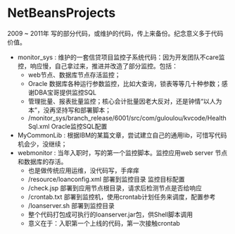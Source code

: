 # NetBeansProjects
2009 ~ 2011年 写的部分代码，或维护的代码，传上来备份。纪念意义多于代码价值。

+ monitor_sys : 维护的一套信贷项目监控子系统代码：因为开发团队不care监控，响应慢，自己拿过来，推进并改造了部分监控。包括：
    + web节点、数据库节点存活监控；
    + Oracle 数据库各种运行参数监控，比如大查询，锁表等等几十种参数；感谢DBA宝哥提供监控SQL
    + 管理批量、报表批量监控；核心会计批量因老大反对，还是钟情“以人为本”，没再坚持写和部署脚本；
    + /monitor_sys/branch_release/6001/src/com/guloulou/kvcode/HealthSql.xml Oracle监控SQL配置
+ MyCommonLib : 根据IBM的某篇文章，尝试建立自己的通用lib，可惜写代码机会少，没继续；
+ webmonitor  : 当年入职时，写的第一个监控脚本。监控应用web server 节点和数据库的存活。
    + 也是做传统应用运维，没代码写，手痒痒
    + /resource/loanconfig.xml 部署到监控目录 监控目标配置
    + /check.jsp 部署到应用节点根目录，请求后检测节点是否给响应
    + /crontab.txt 部署到监控机，使用crontab计划任务来调度，配置参考
    + /loanserver.sh 部署到监控目录
    + 整个代码打包成可执行的loanserver.jar包，供Shell脚本调用
    + 意义在于：入职第一个上线的代码，第一次接触crontab
